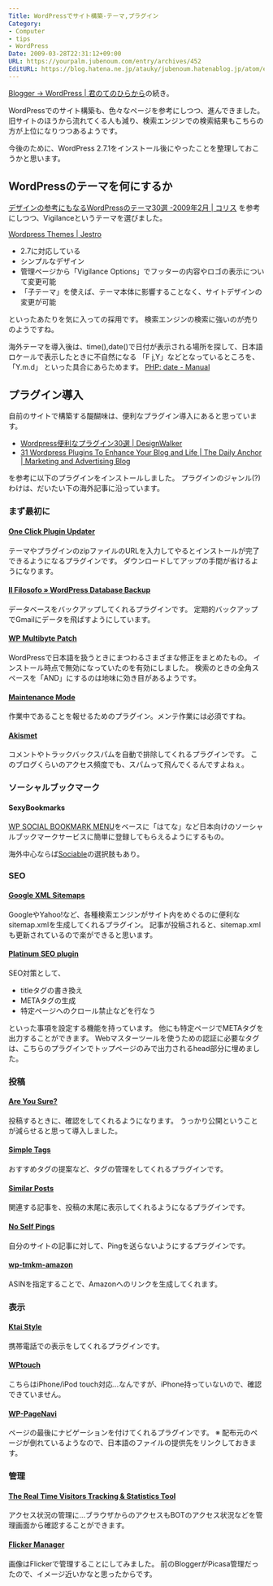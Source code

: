 ```yaml
---
Title: WordPressでサイト構築-テーマ,プラグイン
Category:
- Computer
- tips
- WordPress
Date: 2009-03-28T22:31:12+09:00
URL: https://yourpalm.jubenoum.com/entry/archives/452
EditURL: https://blog.hatena.ne.jp/atauky/jubenoum.hatenablog.jp/atom/entry/6653458415120885616
---
```


<a href="http://yourpalm.jubenoum.com/2009/03/blogger-wordpress/" title="Blogger -&gt; WordPress | 君のてのひらから">Blogger -&gt; WordPress | 君のてのひらから</a>の続き。

WordPressでのサイト構築も、色々なページを参考にしつつ、進んできました。
旧サイトのほうから流れてくる人も減り、検索エンジンでの検索結果もこちらの方が上位になりつつあるようです。

今後のために、WordPress 2.7.1をインストール後にやったことを整理しておこうかと思います。

<!--more-->

<h2>WordPressのテーマを何にするか</h2>
<a href="http://coliss.com/articles/blog/wordpress/best-themes-for-wordpress-2009-feb.html" title="デザインの参考にもなるWordPressのテーマ30選 -2009年2月 | コリス">デザインの参考にもなるWordPressのテーマ30選 -2009年2月 | コリス</a>
を参考にしつつ、Vigilanceというテーマを選びました。

<a href="http://themes.jestro.com/vigilance/download/" title="Wordpress Themes | Jestro">Wordpress Themes | Jestro</a>


<ul>
	<li>2.7に対応している</li>
	<li>シンプルなデザイン</li>
	<li>管理ページから「Vigilance Options」でフッターの内容やロゴの表示について変更可能</li>
	<li>「子テーマ」を使えば、テーマ本体に影響することなく、サイトデザインの変更が可能</li>
</ul>
といったあたりを気に入っての採用です。
検索エンジンの検索に強いのが売りのようですね。

海外テーマを導入後は、time(),date()で日付が表示される場所を探して、日本語ロケールで表示したときに不自然になる 「F j,Y」などとなっているところを、「Y.m.d」 といった具合にあらためます。
<a href="http://jp2.php.net/date" title="PHP: date - Manual">PHP: date - Manual</a>

<h2>プラグイン導入</h2>
自前のサイトで構築する醍醐味は、便利なプラグイン導入にあると思っています。
<ul>
	<li><a href="http://www.designwalker.com/2009/01/wp-plugins.html" title="Wordpress便利なプラグイン30選 | DesignWalker">Wordpress便利なプラグイン30選 | DesignWalker</a></li>
	<li><a href="http://www.thedailyanchor.com/2009/03/23/31-wordpress-plugins-to-enhance-your-blog-and-life/" title="31 Wordpress Plugins To Enhance Your Blog and Life | The Daily Anchor | Marketing and Advertising Blog">31 Wordpress Plugins To Enhance Your Blog and Life | The Daily Anchor | Marketing and Advertising Blog</a></li>
</ul>
を参考に以下のプラグインをインストールしました。
プラグインのジャンル(?)わけは、だいたい下の海外記事に沿っています。

<h3>まず最初に</h3>

<h4><a href="http://wordpress.org/extend/plugins/one-click-plugin-updater/" title="WordPress › One Click Plugin Updater « WordPress Plugins">One Click Plugin Updater</a></h4>
テーマやプラグインのzipファイルのURLを入力してやるとインストールが完了できるようになるプラグインです。
ダウンロードしてアップの手間が省けるようになります。

<h4><a href="http://www.ilfilosofo.com/blog/wp-db-backup" title="Il Filosofo » WordPress Database Backup">Il Filosofo » WordPress Database Backup</a></h4>
データベースをバックアップしてくれるプラグインです。
定期的バックアップでGmailにデータを飛ばすようにしています。

<h4><a href="http://eastcoder.com/code/wp-multibyte-patch" title="WP Multibyte Patch | EastCoder;">WP Multibyte Patch </a></h4>
WordPressで日本語を扱うときにまつわるさまざまな修正をまとめたもの。
インストール時点で無効になっていたのを有効にしました。
検索のときの全角スペースを「AND」にするのは地味に効き目があるようです。

<h4><a href="http://sw-guide.de/wordpress/plugins/maintenance-mode/" title="Maintenance Mode Plugin — Software Guide">Maintenance Mode</a></h4>
作業中であることを報せるためのプラグイン。メンテ作業には必須ですね。

<h4><a href="http://akismet.com/" title="Stop Comment Spam and Trackback Spam « Akismet">Akismet</a></h4>

コメントやトラックバックスパムを自動で排除してくれるプラグインです。
このブログくらいのアクセス頻度でも、スパムって飛んでくるんですよねぇ。

<h3>ソーシャルブックマーク</h3>
<h4>SexyBookmarks</h4>
<a href="http://wordpress.org/extend/plugins/wp-social-bookmark-menu/" title="WordPress › WP SOCIAL BOOKMARK MENU « WordPress Plugins">WP SOCIAL BOOKMARK MENU</a>をベースに「はてな」など日本向けのソーシャルブックマークサービスに簡単に登録してもらえるようにするもの。

海外中心ならば<a href="http://wordpress.org/extend/plugins/sociable/" title="WordPress › Sociable « WordPress Plugins">Sociable</a>の選択肢もあり。

<h3>SEO</h3>
<h4><a href="http://wordpress.org/extend/plugins/google-sitemap-generator/" title="WordPress › Google XML Sitemaps « WordPress Plugins">Google XML Sitemaps</a></h4>

GoogleやYahoo!など、各種検索エンジンがサイト内をめぐるのに便利なsitemap.xmlを生成してくれるプラグイン。
記事が投稿されると、sitemap.xmlも更新されているので楽ができると思います。

<h4><a href="http://techblissonline.com/platinum-seo-pack/" title="Platinum SEO plugin - the ultimate wordpress SEO solution">Platinum SEO plugin </a></h4>

SEO対策として、
<ul>
	<li>titleタグの書き換え</li>
	<li>METAタグの生成</li>
	<li>特定ページへのクロール禁止などを行なう</li>
</ul>
といった事項を設定する機能を持っています。
他にも特定ページでMETAタグを出力することができます。
Webマスターツールを使うための認証に必要なタグは、こちらのプラグインでトップページのみで出力されるhead部分に埋めました。

<h3>投稿</h3>
<h4><a href="http://dev-tips.com/featured/wordpress-plugin-are-you-sure" title="Wordpress Plugin: Are You Sure? | Dev Tips | Become a Better Developer, One Tip at a Time.">Are You Sure?</a></h4>

投稿するときに、確認をしてくれるようになります。
うっかり公開ということが減らせると思って導入しました。

<h4><a href="http://wordpress.org/extend/plugins/simple-tags/" title="WordPress › Simple Tags « WordPress Plugins"> Simple Tags</a></h4>

おすすめタグの提案など、タグの管理をしてくれるプラグインです。

<h4><a href="http://rmarsh.com/plugins/similar-posts/" title="All Things Seen and Unseen » Similar Posts">Similar Posts</a></h4>
関連する記事を、投稿の末尾に表示してくれるようになるプラグインです。

<h4><a href="http://blogwaffe.com/2006/10/04/421/" title="blogwaffe » WordPress plugin: No Self Pings">No Self Pings</a>
</h4>
自分のサイトの記事に対して、Pingを送らないようにするプラグインです。

<h4><a href="http://wppluginsj.sourceforge.jp/wp-tmkm-amazon/" title="WordPress Plugins/JSeries » wp-tmkm-amazon"> wp-tmkm-amazon</a></h4>
ASINを指定することで、Amazonへのリンクを生成してくれます。

<h3>表示</h3>
<h4><a href="http://wppluginsj.sourceforge.jp/ktai_style/" title="WordPress Plugins/JSeries » Ktai Style (携帯対応プラグイン)">Ktai Style</a></h4>

携帯電話での表示をしてくれるプラグインです。

<h4><a href="http://www.bravenewcode.com/wptouch/" title="WPtouch: Mobile Plugin + Theme for WordPress ↔ BraveNewCode Inc.">WPtouch</a></h4>

こちらはiPhone/iPod touch対応...なんですが、iPhone持っていないので、確認できていません。

<h4><a href="http://wp.mmrt-jp.net/plugin-japanization-project/wp-pagenavi/" title="WP-PageNavi 日本語版 - MMRT daily life">WP-PageNavi</a></h4>

ページの最後にナビゲーションを付けてくれるプラグインです。
※ 配布元のページが倒れているようなので、日本語のファイルの提供先をリンクしておきます。


<h3>管理</h3>
<h4><a href="http://www.wpwp.org/" title="The Real Time Visitors Tracking &amp; Statistics Tool">The Real Time Visitors Tracking &amp; Statistics Tool</a></h4>

アクセス状況の管理に...ブラウザからのアクセスもBOTのアクセス状況などを管理画面から確認することができます。

<h4><a href="http://tgardner.net/" title="tgardner.net">Flicker Manager</a></h4>

画像はFlickerで管理することにしてみました。
前のBloggerがPicasa管理だったので、イメージ近いかなと思ったからです。

